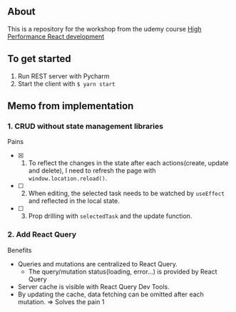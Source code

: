 ## About
This is a repository for the workshop from the udemy course [High Performance React development](https://github.com/GomaGoma676/react-query-rtk-todos)

## To get started

1. Run REST server with Pycharm
2. Start the client with `$ yarn start`

## Memo from implementation

### 1. CRUD without state management libraries

Pains
- [x] 1. To reflect the changes in the state after each actions(create, update and delete), I need to refresh the page with `window.location.reload()`.
- [ ] 2. When editing, the selected task needs to be watched by `useEffect` and reflected in the local state.
- [ ] 3. Prop drilling with `selectedTask` and the update function.

### 2. Add React Query

Benefits
- Queries and mutations are centralized to React Query.
  - The query/mutation status(loading, error...) is provided by React Query
- Server cache is visible with React Query Dev Tools.
- By updating the cache, data fetching can be omitted after each mutation. => Solves the pain 1

